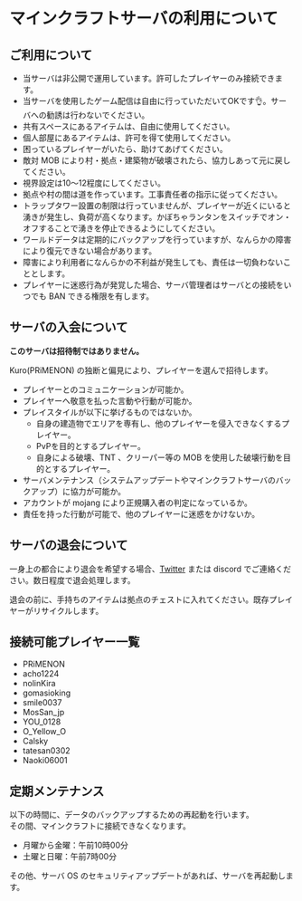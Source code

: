 # マインクラフトサーバの利用について

## ご利用について

* 当サーバは非公開で運用しています。許可したプレイヤーのみ接続できます。
* 当サーバを使用したゲーム配信は自由に行っていただいてOKです👌。サーバへの勧誘は行わないでください。
* 共有スペースにあるアイテムは、自由に使用してください。
* 個人部屋にあるアイテムは、許可を得て使用してください。
* 困っているプレイヤーがいたら、助けてあげてください。
* 敵対 MOB により村・拠点・建築物が破壊されたら、協力しあって元に戻してください。
* 視界設定は10～12程度にしてください。
* 拠点や村の間は道を作っています。工事責任者の指示に従ってください。
* トラップタワー設置の制限は行っていませんが、プレイヤーが近くにいると湧きが発生し、負荷が高くなります。かぼちゃランタンをスイッチでオン・オフすることで湧きを停止できるようにしてください。
* ワールドデータは定期的にバックアップを行っていますが、なんらかの障害により復元できない場合があります。
* 障害により利用者になんらかの不利益が発生しても、責任は一切負わないこととします。
* プレイヤーに迷惑行為が発覚した場合、サーバ管理者はサーバとの接続をいつでも BAN できる権限を有します。

## サーバの入会について
__このサーバは招待制ではありません。__

Kuro(PRiMENON) の独断と偏見により、プレイヤーを選んで招待します。

* プレイヤーとのコミュニケーションが可能か。
* プレイヤーへ敬意を払った言動や行動が可能か。
* プレイスタイルが以下に挙げるものではないか。
    * 自身の建造物でエリアを専有し、他のプレイヤーを侵入できなくするプレイヤー。
    * PvPを目的とするプレイヤー。
    * 自身による破壊、TNT 、クリーパー等の MOB を使用した破壊行動を目的とするプレイヤー。
* サーバメンテナンス（システムアップデートやマインクラフトサーバのバックアップ）に協力が可能か。
* アカウントが mojang により正規購入者の判定になっているか。
* 責任を持った行動が可能で、他のプレイヤーに迷惑をかけないか。

## サーバの退会について
一身上の都合により退会を希望する場合、[Twitter](https://twitter.com/PRiMENON) または discord でご連絡ください。数日程度で退会処理します。

退会の前に、手持ちのアイテムは拠点のチェストに入れてください。既存プレイヤーがリサイクルします。

## 接続可能プレイヤー一覧

* PRiMENON
* acho1224
* nolinKira
* gomasioking
* smile0037
* MosSan_jp
* YOU_0128
* O_Yellow_O
* Calsky
* tatesan0302
* Naoki06001

## 定期メンテナンス

以下の時間に、データのバックアップするための再起動を行います。  
その間、マインクラフトに接続できなくなります。

 * 月曜から金曜：午前10時00分
 * 土曜と日曜：午前7時00分

その他、サーバ OS のセキュリティアップデートがあれば、サーバを再起動します。
